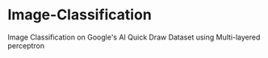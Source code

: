 # Image-Classification
Image Classification on Google's AI Quick Draw Dataset using Multi-layered perceptron

